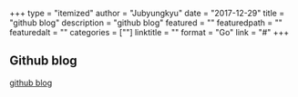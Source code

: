 +++
type = "itemized"
author = "Jubyungkyu"
date = "2017-12-29"
title = "github blog"
description = "github blog"
featured = ""
featuredpath = ""
featuredalt = ""
categories = [""]
linktitle = ""
format = "Go"
link = "#"
+++

## Github blog

<a href="https://byungkyu-ju.github.io" target="_blank">github blog</a>
